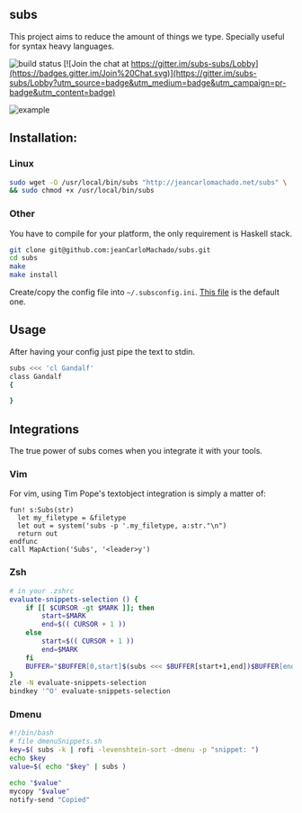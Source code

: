 ## subs

This project aims to reduce the amount of things we type. Specially
useful for syntax heavy languages.

![build status](https://travis-ci.org/jeanCarloMachado/subs.svg?branch=master)
[![Join the chat at https://gitter.im/subs-subs/Lobby](https://badges.gitter.im/Join%20Chat.svg)](https://gitter.im/subs-subs/Lobby?utm_source=badge&utm_medium=badge&utm_campaign=pr-badge&utm_content=badge)


![example](https://i.imgur.com/HDwTl6V.gif)


## Installation:

### Linux
```sh
sudo wget -O /usr/local/bin/subs "http://jeancarlomachado.net/subs" \
&& sudo chmod +x /usr/local/bin/subs
```


### Other

You have to compile for your platform, the only requirement is Haskell stack.

```sh
git clone git@github.com:jeanCarloMachado/subs.git
cd subs
make
make install
```


Create/copy the config file  into `~/.subsconfig.ini`. [This file](https://raw.githubusercontent.com/jeanCarloMachado/subs/master/EXAMPLE.subsconfig.ini) is the default
one.



## Usage

After having your config just pipe the text to stdin.

```sh
subs <<< 'cl Gandalf'
class Gandalf
{

}
```


## Integrations

The true power of subs comes when you integrate it with your tools.


### Vim

For vim, using Tim Pope's textobject integration is simply a matter of:

```vimscript
fun! s:Subs(str)
  let my_filetype = &filetype
  let out = system('subs -p '.my_filetype, a:str."\n")
  return out
endfunc
call MapAction('Subs', '<leader>y')
```

### Zsh


```sh
# in your .zshrc
evaluate-snippets-selection () {
    if [[ $CURSOR -gt $MARK ]]; then
        start=$MARK
        end=$(( CURSOR + 1 ))
    else
        start=$(( CURSOR + 1 ))
        end=$MARK
    fi
    BUFFER="$BUFFER[0,start]$(subs <<< $BUFFER[start+1,end])$BUFFER[end+1,-1]"
}
zle -N evaluate-snippets-selection
bindkey '^O' evaluate-snippets-selection
```


### Dmenu

```sh
#!/bin/bash
# file dmenuSnippets.sh
key=$( subs -k | rofi -levenshtein-sort -dmenu -p "snippet: ")
echo $key
value=$( echo "$key" | subs )

echo "$value"
mycopy "$value"
notify-send "Copied"
```
